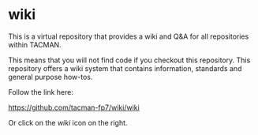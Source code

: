 wiki
====

This is a virtual repository that provides a wiki and Q&amp;A for all repositories within TACMAN.

This means that you will not find code if you checkout this repository. This repository offers a wiki system 
that contains information, standards and general purpose how-tos.

Follow the link here:

https://github.com/tacman-fp7/wiki/wiki

Or click on the *wiki* icon on the right.


